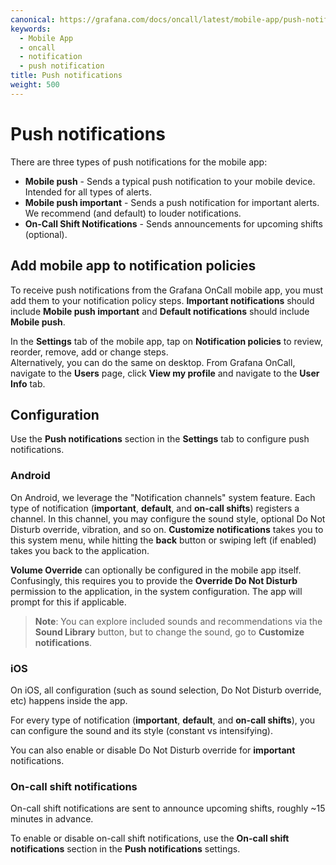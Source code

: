 ```yaml
---
canonical: https://grafana.com/docs/oncall/latest/mobile-app/push-notifications/
keywords:
  - Mobile App
  - oncall
  - notification
  - push notification
title: Push notifications
weight: 500
---
```


# Push notifications

There are three types of push notifications for the mobile app:

- **Mobile push** - Sends a typical push notification to your mobile device.  Intended for all types of alerts.
- **Mobile push important** - Sends a push notification for important alerts.  We recommend (and default) to louder notifications.
- **On-Call Shift Notifications** - Sends announcements for upcoming shifts (optional).

## Add mobile app to notification policies

To receive push notifications from the Grafana OnCall mobile app, you must add them to your notification policy steps.
**Important notifications** should include **Mobile push important** and **Default notifications** should include **Mobile push**.

In the **Settings** tab of the mobile app, tap on **Notification policies** to review, reorder, remove, add or change steps.  
Alternatively, you can do the same on desktop. From Grafana OnCall, navigate to the **Users** page, click **View my profile** and navigate to the **User Info** tab.

## Configuration

Use the **Push notifications** section in the **Settings** tab to configure push notifications.

### Android

On Android, we leverage the "Notification channels" system feature.
Each type of notification (**important**, **default**, and **on-call shifts**) registers a channel.
In this channel, you may configure the sound style, optional Do Not Disturb override, vibration, and so on.
**Customize notifications** takes you to this system menu, while hitting the **back** button or swiping left (if enabled) takes you back to the application.

**Volume Override** can optionally be configured in the mobile app itself.
Confusingly, this requires you to provide the **Override Do Not Disturb** permission to the application, in the system configuration.
The app will prompt for this if applicable.

>**Note**: You can explore included sounds and recommendations via the **Sound Library** button, but to change the sound, go to **Customize notifications**.

### iOS

On iOS, all configuration (such as sound selection, Do Not Disturb override, etc) happens inside the app.

For every type of notification (**important**, **default**, and **on-call shifts**), you can configure the sound and its style (constant vs intensifying).

You can also enable or disable Do Not Disturb override for **important** notifications.

### On-call shift notifications

On-call shift notifications are sent to announce upcoming shifts, roughly ~15 minutes in advance.

To enable or disable on-call shift notifications, use the **On-call shift notifications** section in the **Push notifications** settings.
